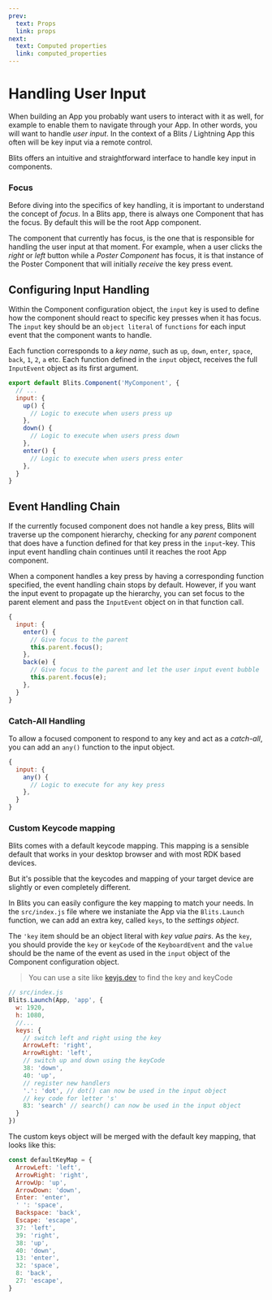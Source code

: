 ```yaml
---
prev:
  text: Props
  link: props
next:
  text: Computed properties
  link: computed_properties
---
```


# Handling User Input

When building an App you probably want users to interact with it as well, for example to enable them to navigate through your App. In other words, you will want to handle _user input_. In the context of a Blits / Lightning App this often will be key input via a remote control.

Blits offers an intuitive and straightforward interface to handle key input in components.

### Focus

Before diving into the specifics of key handling, it is important to understand the concept of _focus_. In a Blits app, there is always one Component that has the focus. By default this will be the root App component.

The component that currently has focus, is the one that is responsible for handling the user input at that moment. For example, when a user clicks the _right_ or _left_ button while a _Poster Component_ has focus, it is that instance of the Poster Component that will initially _receive_ the key press event.

## Configuring Input Handling

Within the Component configuration object, the `input` key is used to define how the component should react to specific key presses when it has focus. The `input` key should be an `object literal` of `functions` for each input event that the component wants to handle.

Each function corresponds to a _key name_, such as `up`, `down`, `enter`, `space`, `back`, `1`, `2`, `a` etc. Each function defined in the `input` object, receives the full `InputEvent` object as its first argument.

```javascript
export default Blits.Component('MyComponent', {
  // ...
  input: {
    up() {
      // Logic to execute when users press up
    },
    down() {
      // Logic to execute when users press down
    },
    enter() {
      // Logic to execute when users press enter
    },
  }
}
```

## Event Handling Chain

If the currently focused component does not handle a key press, Blits will traverse up the component hierarchy, checking for any _parent_ component that does have a function defined for that key press in the `input`-key. This input event handling chain continues until it reaches the root App component.

When a component handles a key press by having a corresponding function specified, the event handling chain stops by default. However, if you want the input event to propagate up the hierarchy, you can set focus to the parent element and pass the `InputEvent` object on in that function call.

```javascript
{
  input: {
    enter() {
      // Give focus to the parent
      this.parent.focus();
    },
    back(e) {
      // Give focus to the parent and let the user input event bubble
      this.parent.focus(e);
    },
  }
}
```

### Catch-All Handling

To allow a focused component to respond to any key and act as a _catch-all_, you can add an `any()` function to the input object.

```javascript
{
  input: {
    any() {
      // Logic to execute for any key press
    },
  }
}
```

### Custom Keycode mapping

Blits comes with a default keycode mapping. This mapping is a sensible default that works in your desktop browser and with most RDK based devices.

But it's possible that the keycodes and mapping of your target device are slightly or even completely different.

In Blits you can easily configure the key mapping to match your needs. In the `src/index.js` file where we instaniate the App via the `Blits.Launch` function, we can add an extra key, called `keys`, to the _settings object_.

The `'key` item should be an object literal with _key value pairs_. As the `key`, you should provide the `key` or `keyCode` of the `KeyboardEvent` and the `value` should be the name of the event as used in the `input` object of the Component configuration object.

> You can use a site like [keyjs.dev](https://keyjs.dev/) to find the key and keyCode

```js
// src/index.js
Blits.Launch(App, 'app', {
  w: 1920,
  h: 1080,
  //...
  keys: {
    // switch left and right using the key
    ArrowLeft: 'right',
    ArrowRight: 'left',
    // switch up and down using the keyCode
    38: 'down',
    40: 'up',
    // register new handlers
    '.': 'dot', // dot() can now be used in the input object
    // key code for letter 's'
    83: 'search' // search() can now be used in the input object
  }
})
```

The custom keys object will be merged with the default key mapping, that looks like this:

```js
const defaultKeyMap = {
  ArrowLeft: 'left',
  ArrowRight: 'right',
  ArrowUp: 'up',
  ArrowDown: 'down',
  Enter: 'enter',
  ' ': 'space',
  Backspace: 'back',
  Escape: 'escape',
  37: 'left',
  39: 'right',
  38: 'up',
  40: 'down',
  13: 'enter',
  32: 'space',
  8: 'back',
  27: 'escape',
}
```
